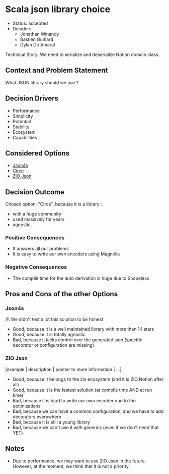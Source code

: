 # Scala json library choice

* Status: accepted
* Deciders:
  * Jonathan Winandy
  * Bastien Guihard
  * Dylan Do Amaral

Technical Story: We need to serialize and deserialize Notion domain class.

## Context and Problem Statement

What JSON library should we use ?

## Decision Drivers

* Performance
* Simplicity
* Potential
* Stability
* Ecosystem
* Capabilities

## Considered Options

* [Json4s](https://github.com/json4s/json4s)
* [Circe](https://github.com/circe/circe)
* [ZIO Json](https://github.com/zio/zio-json)

## Decision Outcome

Chosen option: "Circe", because it is a library :
* with a huge community 
* used massively for years 
* agnostic 

### Positive Consequences

* It answers all our problems
* It is easy to write our own encoders using Magnolia

### Negative Consequences

* The compile time for the auto derivation is huge due to Shapeless

## Pros and Cons of the other Options

### Json4s

/!\ We didn't test a lot this solution to be honest

* Good, because it is a well maintained library with more than 1K stars
* Good, because it is totally agnostic
* Bad, because it lacks control over the generated json (specific decorator or configuration are missing)

### ZIO Json

[example | description | pointer to more information | …] <!-- optional -->

* Good, because it belongs to the zio ecosystem (and it is ZIO Notion after all)
* Good, because it is the fastest solution (at compile time AND at run time)
* Bad, because it is hard to write our own encoder due to the optimizations
* Bad, because we can have a common configuration, and we have to add decorators everywhere
* Bad, because it is still a young library
* Bad, because we can't use it with generics (even if we don't need that YET)

## Notes

* Due to performance, we may want to use ZIO Json in the future. However, at the moment, we think that it is not a 
priority.
